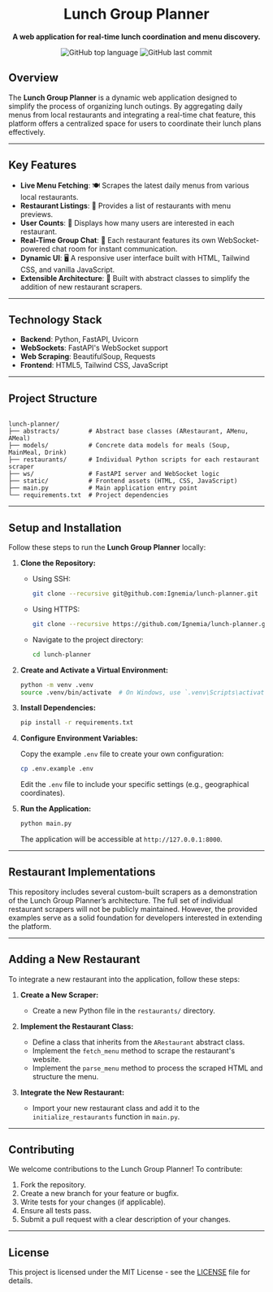 <div align="center">

# Lunch Group Planner

**A web application for real-time lunch coordination and menu discovery.**

</div>

<p align="center">
  <img alt="GitHub top language" src="https://img.shields.io/github/languages/top/Ignemia/lunch-planner">
  <img alt="GitHub last commit" src="https://img.shields.io/github/last-commit/Ignemia/lunch-planner">
</p>

## Overview

The **Lunch Group Planner** is a dynamic web application designed to simplify the process of organizing lunch outings. By aggregating daily menus from local restaurants and integrating a real-time chat feature, this platform offers a centralized space for users to coordinate their lunch plans effectively.

---

## Key Features

- **Live Menu Fetching**: 🍽️ Scrapes the latest daily menus from various local restaurants.
- **Restaurant Listings**: 📃 Provides a list of restaurants with menu previews.
- **User Counts**: 👥 Displays how many users are interested in each restaurant.
- **Real-Time Group Chat**: 💬 Each restaurant features its own WebSocket-powered chat room for instant communication.
- **Dynamic UI**: 🖥️ A responsive user interface built with HTML, Tailwind CSS, and vanilla JavaScript.
- **Extensible Architecture**: 🧩 Built with abstract classes to simplify the addition of new restaurant scrapers.

---

## Technology Stack

- **Backend**: Python, FastAPI, Uvicorn
- **WebSockets**: FastAPI's WebSocket support
- **Web Scraping**: BeautifulSoup, Requests
- **Frontend**: HTML5, Tailwind CSS, JavaScript

---

## Project Structure

```

lunch-planner/
├── abstracts/        # Abstract base classes (ARestaurant, AMenu, AMeal)
├── models/           # Concrete data models for meals (Soup, MainMeal, Drink)
├── restaurants/      # Individual Python scripts for each restaurant scraper
├── ws/               # FastAPI server and WebSocket logic
├── static/           # Frontend assets (HTML, CSS, JavaScript)
├── main.py           # Main application entry point
└── requirements.txt  # Project dependencies

````

---

## Setup and Installation

Follow these steps to run the **Lunch Group Planner** locally:

1. **Clone the Repository:**

    - Using SSH:
      ```bash
      git clone --recursive git@github.com:Ignemia/lunch-planner.git
      ```
    - Using HTTPS:
      ```bash
      git clone --recursive https://github.com/Ignemia/lunch-planner.git
      ```
    - Navigate to the project directory:
      ```bash
      cd lunch-planner
      ```

2. **Create and Activate a Virtual Environment:**

    ```bash
    python -m venv .venv
    source .venv/bin/activate  # On Windows, use `.venv\Scripts\activate`
    ```

3. **Install Dependencies:**

    ```bash
    pip install -r requirements.txt
    ```

4. **Configure Environment Variables:**

    Copy the example `.env` file to create your own configuration:
    ```bash
    cp .env.example .env
    ```
    Edit the `.env` file to include your specific settings (e.g., geographical coordinates).

5. **Run the Application:**

    ```bash
    python main.py
    ```
    The application will be accessible at `http://127.0.0.1:8000`.

---

## Restaurant Implementations

This repository includes several custom-built scrapers as a demonstration of the Lunch Group Planner’s architecture. The full set of individual restaurant scrapers will not be publicly maintained. However, the provided examples serve as a solid foundation for developers interested in extending the platform.

---

## Adding a New Restaurant

To integrate a new restaurant into the application, follow these steps:

1. **Create a New Scraper:**
    - Create a new Python file in the `restaurants/` directory.

2. **Implement the Restaurant Class:**
    - Define a class that inherits from the `ARestaurant` abstract class.
    - Implement the `fetch_menu` method to scrape the restaurant's website.
    - Implement the `parse_menu` method to process the scraped HTML and structure the menu.

3. **Integrate the New Restaurant:**
    - Import your new restaurant class and add it to the `initialize_restaurants` function in `main.py`.

---

## Contributing

We welcome contributions to the Lunch Group Planner! To contribute:

1. Fork the repository.
2. Create a new branch for your feature or bugfix.
3. Write tests for your changes (if applicable).
4. Ensure all tests pass.
5. Submit a pull request with a clear description of your changes.

---

## License

This project is licensed under the MIT License - see the [LICENSE](LICENSE) file for details.